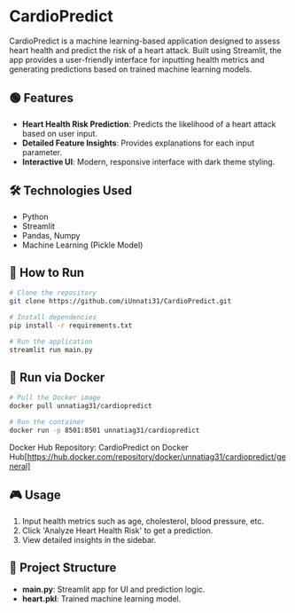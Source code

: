 # CardioPredict 

CardioPredict is a machine learning-based application designed to assess heart health and predict the risk of a heart attack. Built using Streamlit, the app provides a user-friendly interface for inputting health metrics and generating predictions based on trained machine learning models.

## 🟢 Features
- **Heart Health Risk Prediction**: Predicts the likelihood of a heart attack based on user input.
- **Detailed Feature Insights**: Provides explanations for each input parameter.
- **Interactive UI**: Modern, responsive interface with dark theme styling.

## 🛠️ Technologies Used
- Python
- Streamlit
- Pandas, Numpy
- Machine Learning (Pickle Model)

## 🚀 How to Run
```bash
# Clone the repository
git clone https://github.com/iUnnati31/CardioPredict.git

# Install dependencies
pip install -r requirements.txt

# Run the application
streamlit run main.py
```

## 🐳 Run via Docker
```bash
# Pull the Docker image
docker pull unnatiag31/cardiopredict

# Run the container
docker run -p 8501:8501 unnatiag31/cardiopredict
```
Docker Hub Repository: CardioPredict on Docker Hub[https://hub.docker.com/repository/docker/unnatiag31/cardiopredict/general]

## 🎮 Usage
1. Input health metrics such as age, cholesterol, blood pressure, etc.
2. Click 'Analyze Heart Health Risk' to get a prediction.
3. View detailed insights in the sidebar.

## 📂 Project Structure
- **main.py**: Streamlit app for UI and prediction logic.
- **heart.pkl**: Trained machine learning model.


